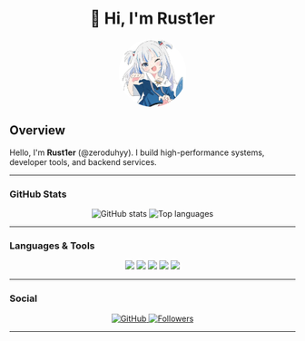 <h1 align="center">👾 Hi, I'm Rust1er</h1>

<p align="center">
  <img src="profile.jpg" alt="avatar" width="120" height="120" style="border-radius:50%;object-fit:cover;display:block;margin:0 auto;" />
</p>

## Overview

Hello, I'm **Rust1er** (@zeroduhyy). I build high-performance systems, developer tools, and backend services.

---











### GitHub Stats
<p align="center">
  <img src="https://github-readme-stats.vercel.app/api?username=zeroduhyy&show_icons=true&theme=tokyonight" alt="GitHub stats" />
  <img src="https://github-readme-stats.vercel.app/api/top-langs/?username=zeroduhyy&layout=compact&theme=tokyonight" alt="Top languages" />
</p>

---

### Languages & Tools
<p align="center">
  <img src="https://img.shields.io/badge/C-00599C?style=for-the-badge&logo=c&logoColor=white" />
  <img src="https://img.shields.io/badge/Java-007396?style=for-the-badge&logo=java&logoColor=white" />
  <img src="https://img.shields.io/badge/Python-3776AB?style=for-the-badge&logo=python&logoColor=white" />
  <img src="https://img.shields.io/badge/Rust-000000?style=for-the-badge&logo=rust&logoColor=white" />
  <img src="https://img.shields.io/badge/Vue.js-4FC08D?style=for-the-badge&logo=vue.js&logoColor=white" />
</p>


---

### Social
<p align="center">
  <a href="https://github.com/zeroduhyy" target="_blank">
    <img src="https://img.shields.io/badge/GitHub-zeroduhyy-181717?style=for-the-badge&logo=github&logoColor=white" alt="GitHub" />
  </a>
  <a href="https://github.com/zeroduhyy?tab=followers" target="_blank">
    <img src="https://img.shields.io/github/followers/zeroduhyy?label=Followers&style=for-the-badge&logo=github&logoColor=white" alt="Followers" />
  </a>
</p>

---


